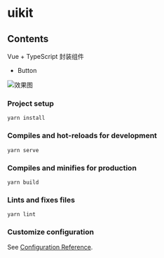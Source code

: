 # uikit

## Contents
Vue + TypeScript 封装组件
- Button

![效果图](http://qiniu.rocbj.com/Jietu20201225-172100.jpg)

### Project setup
```
yarn install
```

### Compiles and hot-reloads for development
```
yarn serve
```

### Compiles and minifies for production
```
yarn build
```

### Lints and fixes files
```
yarn lint
```

### Customize configuration
See [Configuration Reference](https://cli.vuejs.org/config/).
